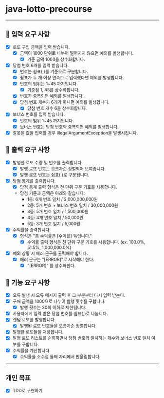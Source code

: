 java-lotto-precourse
=========================
* * *

🚀 입력 요구 사항
-----------------
- [x] 로또 구입 금액을 입력 받습니다.
  - [x] 금액이 1000 단위로 나누어 떨어지지 않으면 예외를 발생합니다.
    - [x] 기준 금액 1000을 상수화합니다.
- [x] 당첨 번호 6개를 입력 받습니다.
  - [x] 번호는 쉼표(,)를 기준으로 구분합니다.
  - [x] 쉼표가 두 개 이상 연속으로 입력했다면 예외를 발생합니다.
  - [x] 번호의 범위는 1~45 까지입니다.
    - [x] 기준점 1, 45를 상수화합니다.
  - [x] 번호가 중복되면 예외를 발생합니다.
  - [x] 당첨 번호 개수가 6개가 아니면 예외를 발생합니다.
    - [x] 당첨 번호 개수 6을 상수화합니다. 
- [x] 보너스 번호를 입력 받습니다.
  - [x] 번호의 범위 1~45 까지입니다.
  - [x] 보너스 번호는 당첨 번호와 중복되면 예외를 발생합니다.
- [x] 잘못된 값을 입력할 경우 IllegalArgumentException을 발생시킵니다.

🚀 출력 요구 사항
-----------------
- [x] 발행한 로또 수량 및 번호를 출력합니다.
  - [x] 발행 로또 번호는 오름차순 정렬되어 보여줍니다.
  - [x] 발행 로또 번호는 쉼표(,)로 구분됩니다.
- [x] 당첨 통계를 출력합니다.
  - [x] 당첨 통계 출력 형식은 천 단위 구분 기호를 사용합니다.
  - 당첨 기준과 금액은 아래와 같습니다:
    - 1등: 6개 번호 일치 / 2,000,000,000원
    -  2등: 5개 번호 + 보너스 번호 일치 / 30,000,000원
    -  3등: 5개 번호 일치 / 1,500,000원
    -  4등: 4개 번호 일치 / 50,000원
    -  5등: 3개 번호 일치 / 5,000원
- [x] 수익률을 출력합니다.
  - [x] 형식은 "총 수익률은 [수익률] %입니다."
    - [x] 수익률 출력 형식은 천 단위 구분 기호를 사용합니다. (ex. 100.0%, 51.5%, 1,000,000.0%)
- [x] 예외 상황 시 에러 문구를 출력해야 합니다.
  - [x] 에러 문구는 "[ERROR]"로 시작해야 한다.
    - [x] "[ERROR]" 를 상수화한다.

🚀 기능 요구 사항
-----------------
- [x] 오류 발생 시 오류 메시지 출력 후 그 부분부터 다시 입력 받는다.
- [x] 구매 금액을 1000으로 나누어 발행 횟수를 구합니다.
  - [x] 발행 횟수는 30회 이하로 제한됩니다.
- [x] 사용자에게 입력 받은 당첨 번호를 쉼표(,)로 나눕니다.
- [x] 랜덤 로또를 발행합니다.
  - [x] 발행된 로또 번호들을 오름차순 정렬합니다.
- [x] 발행한 로또들을 저장합니다.
- [x] 발행 로또 리스트를 순회하면서 당첨 번호와 일치하는 개수와 보너스 번호 일치 여부를 구합니다.
- [x] 수익률을 계산합니다.
    - [x] 수익률을 소수점 둘째 자리에서 반올림합니다.

* * *
## 개인 목표
- [x] TDD로 구현하기